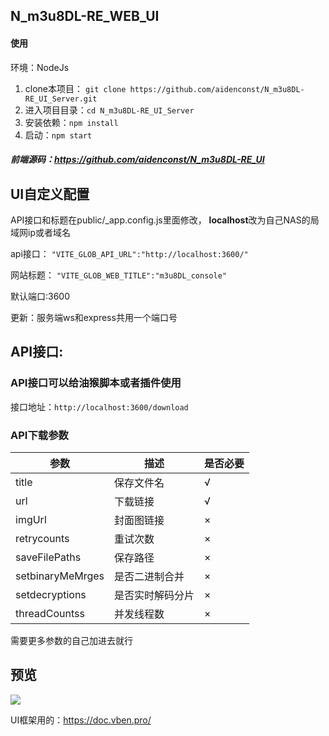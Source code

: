 ## N_m3u8DL-RE_WEB_UI
#### 使用
环境：NodeJs
1. clone本项目： `git clone https://github.com/aidenconst/N_m3u8DL-RE_UI_Server.git`
2. 进入项目目录：`cd N_m3u8DL-RE_UI_Server`
3. 安装依赖：`npm install`
4. 启动：`npm start`

##### 前端源码：https://github.com/aidenconst/N_m3u8DL-RE_UI
## UI自定义配置
API接口和标题在public/_app.config.js里面修改，
**localhost**改为自己NAS的局域网ip或者域名

api接口： `"VITE_GLOB_API_URL":"http://localhost:3600/"`


网站标题： `"VITE_GLOB_WEB_TITLE":"m3u8DL_console"`

默认端口:3600


更新：服务端ws和express共用一个端口号


## API接口:

### API接口可以给油猴脚本或者插件使用
接口地址：`http://localhost:3600/download`
### API下载参数
参数  | 描述  | 是否必要
 ---- | ----- | ------  
title  | 保存文件名 | √
url  | 下载链接 | √
imgUrl  | 封面图链接 | ×
retrycounts  | 重试次数 | ×
saveFilePaths  | 保存路径 | ×
setbinaryMeMrges  | 是否二进制合并 | ×
setdecryptions  | 是否实时解码分片 | ×
threadCountss  | 并发线程数 | ×


需要更多参数的自己加进去就行
## 预览
<img src="https://github.com/aidenconst/N_m3u8DL-RE_WEB_UI/blob/d67176fb2682ad3c1b1a7d9f82a65b2f3e8946aa/1.PNG">

UI框架用的：https://doc.vben.pro/

